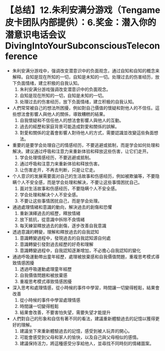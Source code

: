 # 【总结】12.朱利安满分游戏（Tengame皮卡团队内部提供）：6.奖金：潜入你的潜意识电话会议DivingIntoYourSubconsciousTeleconference

-   朱利安满分游戏中，强调改变潜意识中的负面观念，通过自知和自知的概念来解释。自知是现在所知的一切，自知是未知的一切。处理过去的伤害经历，放下负面情绪，建立积极的自我认知。
    1.  朱利安满分游戏强调改变潜意识中的负面观念。
    2.  自知是现在所知的一切，自知是未知的一切。
    3.  处理过去的伤害经历，放下负面情绪，建立积极的自我认知。
-   人們常常被自己的想法所困擾，例如對自己價值的懷疑和對他人的不信任。這些想法會影響人與他人的關係，導致糟糕的結果。
    1.  自我懷疑和不信任他人的想法會影響人與他人的互動。
    2.  過去的經歷和家庭背景可能造成對愛和關係的誤解。
    3.  對愛和關係的定義會影響人對待他人的方式，需要認識並改變這些負面想法。
-   重要的是要学会处理自己的情感经历，不要逃避或抵制，而是学会如何处理和解决。建议通过呼吸和注意力来重新体验和释放这些伤害，让它们走开。
    1.  学会处理情感经历，不要逃避或抵制。
    2.  通过呼吸和注意力来重新体验和释放伤害。
    3.  让伤害走开，不再去判断，只是让它走。
-   个人意识的发展需要面对自己的生活故事和伤感经历，例如被欺骗等，不要隐瞒个人不安全感，而是学会处理和解决，不要让这些事情困扰自己。
    1.  面对生活故事和伤感经历，不要隐瞒个人不安全感。
    2.  学会处理和解决个人不安全感。
    3.  不要让这些事情困扰自己，而是学会处理。
-   通過處理情緒和意識的動向，解決過去的創傷和恐懼
    1.  重新演繹過去的經歷，釋放情緒
    2.  放下抵抗，從意識中拆除不良情緒
    3.  每天練習釋放過去的創傷，逐步改善自我意識
-   透過意識的轉變，理解和釋放過去的自我認知
    1.  意識轉變過程中，發現過去的自我認知源自何處
    2.  意識轉變引發對過去經歷的好奇和理解
    3.  意識轉變過程中，自我認知逐漸增加，不必擔心自我認知的變化
-   通過呼吸運動帶出童年經歷，處理被放棄感和自我價值問題，重複思考模式導致情感困擾
    1.  透過呼吸運動處理童年經歷
    2.  自我價值問題和被放棄感
    3.  重複思考模式導致情感困擾
-   深入思考和處理情感，從小時候的事件中學習，時間讓一切變得輕鬆，結果會改善
    1.  從小時候的事件中學習處理情感
    2.  時間讓一切變得輕鬆
    3.  結果會改善，不要害怕失望，需要失望才能提升
-   人們對自己的形象和自信有著不同的看法，建議重新體驗過去的記憶以獲得更好的理解。
    1.  建議坐下來重新體驗過去的記憶，感受到被人玩弄的開心。
    2.  可能會感受到父母和家人的愉快，以及自己與父母相似的感情。
    3.  建議保持活力，將這種感受分享給他人，並尋找不同時刻的情緒圖案。
